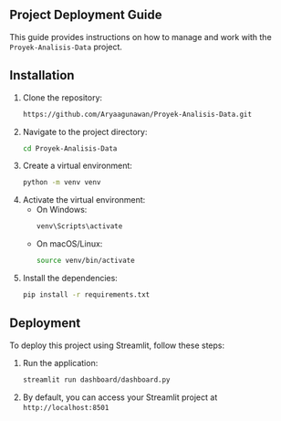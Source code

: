 ## Project Deployment Guide

This guide provides instructions on how to manage and work with the `Proyek-Analisis-Data` project.

## Installation

1. Clone the repository:
    ```sh
   https://github.com/Aryaagunawan/Proyek-Analisis-Data.git
    ```
2. Navigate to the project directory:
    ```sh
    cd Proyek-Analisis-Data
    ```
3. Create a virtual environment:
    ```sh
    python -m venv venv
    ```
4. Activate the virtual environment:
    - On Windows:
        ```sh
        venv\Scripts\activate
        ```
    - On macOS/Linux:
        ```sh
        source venv/bin/activate
        ```
5. Install the dependencies:
    ```sh
    pip install -r requirements.txt
    ```

## Deployment

To deploy this project using Streamlit, follow these steps:

1. Run the application:
    ```sh
    streamlit run dashboard/dashboard.py
    ```
2. By default, you can access your Streamlit project at
   `http://localhost:8501`
